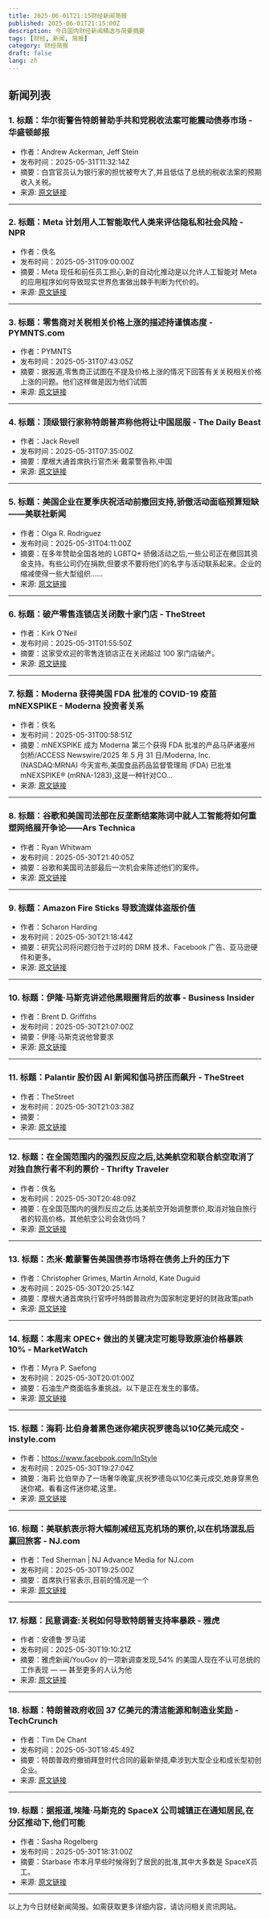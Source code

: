 ```yaml
---
title: 2025-06-01T21:15财经新闻简报
published: 2025-06-01T21:15:00Z
description: 今日国内财经新闻精选与简要摘要
tags: [财经, 新闻, 简报]
category: 财经简报
draft: false
lang: zh
---
```


## 新闻列表

### 1. 标题：华尔街警告特朗普助手共和党税收法案可能震动债券市场 - 华盛顿邮报
- 作者：Andrew Ackerman, Jeff Stein
- 发布时间：2025-05-31T11:32:14Z
- 摘要：白宫官员认为银行家的担忧被夸大了,并且低估了总统的税收法案的预期收入关税。
- 来源: [原文链接](https://www.washingtonpost.com/business/2025/05/31/wall-street-warns-trump-tax-bill/)

---

### 2. 标题：Meta 计划用人工智能取代人类来评估隐私和社会风险 - NPR
- 作者：佚名
- 发布时间：2025-05-31T09:00:00Z
- 摘要：Meta 现任和前任员工担心,新的自动化推动是以允许人工智能对 Meta 的应用程序如何导致现实世界危害做出棘手判断为代价的。
- 来源: [原文链接](https://www.npr.org/2025/05/31/nx-s1-5407870/meta-ai-facebook-instagram-risks)

---

### 3. 标题：零售商对关税相关价格上涨的描述持谨慎态度 - PYMNTS.com
- 作者：PYMNTS
- 发布时间：2025-05-31T07:43:05Z
- 摘要：据报道,零售商正试图在不提及价格上涨的情况下回答有关关税相关价格上涨的问题。他们这样做是因为他们试图
- 来源: [原文链接](http://www.pymnts.com/news/retail/2025/retailers-cautious-in-descriptions-of-tariff-related-price-increases/)

---

### 4. 标题：顶级银行家称特朗普声称他将让中国屈服 - The Daily Beast
- 作者：Jack Revell
- 发布时间：2025-05-31T07:35:00Z
- 摘要：摩根大通首席执行官杰米·戴蒙警告称,中国
- 来源: [原文链接](https://www.thedailybeast.com/top-banker-jamie-dimon-calls-bs-on-trumps-claim-hell-make-china-fold/)

---

### 5. 标题：美国企业在夏季庆祝活动前撤回支持,骄傲活动面临预算短缺——美联社新闻
- 作者：Olga R. Rodriguez
- 发布时间：2025-05-31T04:11:00Z
- 摘要：在多年赞助全国各地的 LGBTQ+ 骄傲活动之后,一些公司正在撤回其资金支持。有些公司仍在捐款,但要求不要将他们的名字与活动联系起来。企业的缩减使得一些大型组织……
- 来源: [原文链接](https://apnews.com/article/pride-parades-companies-dropping-out-1f41c6bc5f61dc96fbfb34ca66fb18b3)

---

### 6. 标题：破产零售连锁店关闭数十家门店 - TheStreet
- 作者：Kirk O&#39;Neil
- 发布时间：2025-05-31T01:55:50Z
- 摘要：这家受欢迎的零售连锁店正在关闭超过 100 家门店破产。
- 来源: [原文链接](https://www.thestreet.com/retail/bankrupt-retail-chain-closing-dozens-more-store-locations)

---

### 7. 标题：Moderna 获得美国 FDA 批准的 COVID-19 疫苗 mNEXSPIKE - Moderna 投资者关系
- 作者：佚名
- 发布时间：2025-05-31T00:58:51Z
- 摘要：mNEXSPIKE 成为 Moderna 第三个获得 FDA 批准的产品马萨诸塞州剑桥/ACCESS Newswire/2025 年 5 月 31 日/Moderna, Inc. (NASDAQ:MRNA) 今天宣布,美国食品药品监督管理局 (FDA) 已批准 mNEXSPIKE® (mRNA-1283),这是一种针对CO...
- 来源: [原文链接](https://investors.modernatx.com/news/news-details/2025/Moderna-Receives-US--FDA-Approval-for-COVID-19-Vaccine-mNEXSPIKE/default.aspx)

---

### 8. 标题：谷歌和美国司法部在反垄断结案陈词中就人工智能将如何重塑网络展开争论——Ars Technica
- 作者：Ryan Whitwam
- 发布时间：2025-05-30T21:40:05Z
- 摘要：谷歌和美国司法部最后一次机会来陈述他们的案件。
- 来源: [原文链接](https://arstechnica.com/gadgets/2025/05/google-and-doj-tussle-over-how-ai-will-remake-the-web-in-antitrust-closing-arguments/)

---

### 9. 标题：Amazon Fire Sticks 导致流媒体盗版价值
- 作者：Scharon Harding
- 发布时间：2025-05-30T21:18:44Z
- 摘要：研究公司将问题归咎于过时的 DRM 技术、Facebook 广告、亚马逊硬件和更多。
- 来源: [原文链接](https://arstechnica.com/gadgets/2025/05/amazon-fire-sticks-enable-billions-of-dollars-worth-of-streaming-piracy/)

---

### 10. 标题：伊隆·马斯克讲述他黑眼圈背后的故事 - Business Insider
- 作者：Brent D. Griffiths
- 发布时间：2025-05-30T21:07:00Z
- 摘要：伊隆·马斯克说他曾要求
- 来源: [原文链接](https://www.businessinsider.com/elon-musk-black-eye-bruise-2025-5)

---

### 11. 标题：Palantir 股价因 AI 新闻和伽马挤压而飙升 - TheStreet
- 作者：TheStreet
- 发布时间：2025-05-30T21:03:38Z
- 摘要：
- 来源: [原文链接](https://www.thestreet.com/technology/palantirs-stock-price-surges-on-ai-news-gamma-squeeze)

---

### 12. 标题：在全国范围内的强烈反应之后,达美航空和联合航空取消了对独自旅行者不利的票价 - Thrifty Traveler
- 作者：佚名
- 发布时间：2025-05-30T20:48:09Z
- 摘要：在全国范围内的强烈反应之后,达美航空开始调整票价,取消对独自旅行者的较高价格。其他航空公司会效仿吗？
- 来源: [原文链接](https://thriftytraveler.com/news/airlines/delta-rethinks-higher-fares-solo-travelers/)

---

### 13. 标题：杰米·戴蒙警告美国债券市场将在债务上升的压力下
- 作者：Christopher Grimes, Martin Arnold, Kate Duguid
- 发布时间：2025-05-30T20:25:14Z
- 摘要：摩根大通首席执行官呼吁特朗普政府为国家制定更好的财政政策path
- 来源: [原文链接](https://www.ft.com/content/8c3628f3-477f-4124-8b3f-2bb76bf567cd)

---

### 14. 标题：本周末 OPEC+ 做出的关键决定可能导致原油价格暴跌 10% - MarketWatch
- 作者：Myra P. Saefong
- 发布时间：2025-05-30T20:01:00Z
- 摘要：石油生产商面临多重挑战。以下是正在发生的事情。
- 来源: [原文链接](https://www.marketwatch.com/story/a-pivotal-opec-decision-this-weekend-could-tank-crude-oil-prices-by-10-d389a6ff)

---

### 15. 标题：海莉·比伯身着黑色迷你裙庆祝罗德岛以10亿美元成交 - instyle.com
- 作者：https://www.facebook.com/InStyle
- 发布时间：2025-05-30T19:27:04Z
- 摘要：海莉·比伯举办了一场奢华晚宴,庆祝罗德岛以10亿美元成交,她身穿黑色迷你裙。看看这件迷你裙,这里。
- 来源: [原文链接](https://www.instyle.com/hailey-bieber-black-micro-minidress-11745648)

---

### 16. 标题：美联航表示将大幅削减纽瓦克机场的票价,以在机场混乱后赢回旅客 - NJ.com
- 作者：Ted Sherman | NJ Advance Media for NJ.com
- 发布时间：2025-05-30T19:25:00Z
- 摘要：首席执行官表示,目前的情况是一个
- 来源: [原文链接](https://www.nj.com/news/2025/05/united-says-it-will-slash-newark-fares-to-win-back-travelers-after-airport-chaos.html)

---

### 17. 标题：民意调查:关税如何导致特朗普支持率暴跌 - 雅虎
- 作者：安德鲁·罗马诺
- 发布时间：2025-05-30T19:10:21Z
- 摘要：雅虎新闻/YouGov 的一项新调查发现,54% 的美国人现在不认可总统的工作表现 — — 甚至更多的人认为他
- 来源: [原文链接](https://www.yahoo.com/news/poll-how-tariffs-are-tanking-trumps-approval-rating-191021497.html)

---

### 18. 标题：特朗普政府收回 37 亿美元的清洁能源和制造业奖励 - TechCrunch
- 作者：Tim De Chant
- 发布时间：2025-05-30T18:45:49Z
- 摘要：特朗普政府撤销拜登时代合同的最新举措,牵涉到大型企业和成长型初创企业。
- 来源: [原文链接](https://techcrunch.com/2025/05/30/trump-administration-to-claw-back-3-7b-in-clean-energy-and-manufacturing-awards/)

---

### 19. 标题：据报道,埃隆·马斯克的 SpaceX 公司城镇正在通知居民,在分区推动下,他们可能
- 作者：Sasha Rogelberg
- 发布时间：2025-05-30T18:31:00Z
- 摘要：Starbase 市本月早些时候得到了居民的批准,其中大多数是 SpaceX员工。
- 来源: [原文链接](https://fortune.com/2025/05/30/elon-musk-spacex-company-town-starbase-property-rights/)

---


以上为今日财经新闻简报。如需获取更多详细内容，请访问相关资讯网站。